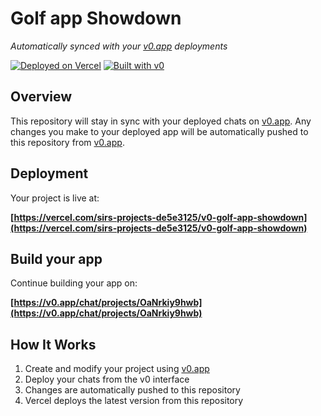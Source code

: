 # Golf app Showdown

*Automatically synced with your [v0.app](https://v0.app) deployments*

[![Deployed on Vercel](https://img.shields.io/badge/Deployed%20on-Vercel-black?style=for-the-badge&logo=vercel)](https://vercel.com/sirs-projects-de5e3125/v0-golf-app-showdown)
[![Built with v0](https://img.shields.io/badge/Built%20with-v0.app-black?style=for-the-badge)](https://v0.app/chat/projects/OaNrkiy9hwb)

## Overview

This repository will stay in sync with your deployed chats on [v0.app](https://v0.app).
Any changes you make to your deployed app will be automatically pushed to this repository from [v0.app](https://v0.app).

## Deployment

Your project is live at:

**[https://vercel.com/sirs-projects-de5e3125/v0-golf-app-showdown](https://vercel.com/sirs-projects-de5e3125/v0-golf-app-showdown)**

## Build your app

Continue building your app on:

**[https://v0.app/chat/projects/OaNrkiy9hwb](https://v0.app/chat/projects/OaNrkiy9hwb)**

## How It Works

1. Create and modify your project using [v0.app](https://v0.app)
2. Deploy your chats from the v0 interface
3. Changes are automatically pushed to this repository
4. Vercel deploys the latest version from this repository

